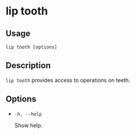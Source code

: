 # lip tooth

## Usage

```shell
lip tooth [options]
```

## Description

`lip tooth` provides access to operations on teeth.

## Options

- `-h, --help`

  Show help.